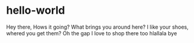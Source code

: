 # hello-world
Hey there,
Hows it going? 
What brings you around here?
I like your shoes, whered you get them?
Oh the gap I love to shop there too
hlallala
bye
